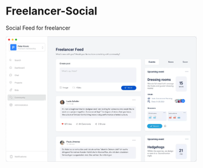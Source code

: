 # Freelancer-Social
Social Feed for freelancer

![](https://github.com/alberkko/Freelancer-Social/blob/main/free-vid-2.gif)
